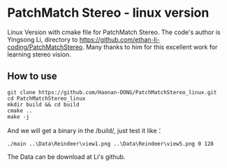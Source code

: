 # PatchMatch Stereo - linux version
Linux Version with cmake file for PatchMatch Stereo.
The code's author is Yingsong Li, directory to <https://github.com/ethan-li-coding/PatchMatchStereo>.
Many thanks to him for this excellent work for learning stereo vision.

## How to use

```shell
git clone https://github.com/Haonan-DONG/PatchMatchStereo_linux.git
cd PatchMatchStereo_linux
mkdir build && cd build
cmake ..
make -j
```

And we will get a binary in the /build/, just test it like：

```shell
./main ..\Data\Reindeer\view1.png ..\Data\Reindeer\view5.png 0 128
```
The Data can be download at Li's github.